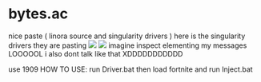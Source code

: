 # bytes.ac
nice paste ( linora source and singularity drivers )
here is the singularity drivers they are pasting
<img src="https://cdn.discordapp.com/attachments/616938324057391114/873194322948919346/unknown.png"/>
<img src="https://cdn.discordapp.com/attachments/873318535567405136/873644891912163398/unknown.png"/>
imagine inspect elementing my messages LOOOOOL
i also dont talk like that XDDDDDDDDDDD

use 1909
HOW TO USE: run Driver.bat then load fortnite and run Inject.bat
